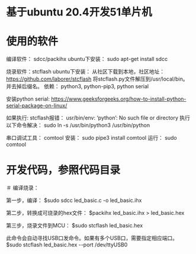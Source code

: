 # 基于ubuntu 20.4开发51单片机

# 使用的软件
编译软件： sdcc/packihx
ubuntu下安装： sudo apt-get install sdcc

烧录软件：stcflash
ubuntu下安装： 从社区下载到本地，社区地址：https://github.com/laborer/stcflash
将stcflash.py文件解压到/usr/local/bin。 并去掉后缀名。
依赖： python3, python-pip3, python serial

安装python serial: https://www.geeksforgeeks.org/how-to-install-python-serial-package-on-linux/

如果执行: stcflash报错： usr/bin/env: ‘python’: No such file or directory
执行以下命令解决： sudo ln -s /usr/bin/python3 /usr/bin/python

串口调试工具： comtool
安装： sudo pipe3 install comtool
运行： sudo comtool

# 开发代码，参照代码目录

＃ 编译烧录：

第一步，编译：
$sudo sdcc led_basic.c -o led_basic.ihx

第二步，转换成可烧录的hex文件：
$packihx led_basic.ihx > led_basic.hex

第三步，烧录文件到MCU：
$sudo stcflash led_basic.hex 

此命令会自动寻找USB口发命令。如果有多个USB口，需要指定相应端口。
$sudo stcflash led_basic.hex --port /dev/ttyUSB0